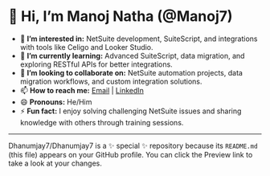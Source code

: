 # 👋 Hi, I’m Manoj Natha (@Manoj7)

- 👀 **I’m interested in:** NetSuite development, SuiteScript, and integrations with tools like Celigo and Looker Studio.
- 🌱 **I’m currently learning:** Advanced SuiteScript, data migration, and exploring RESTful APIs for better integrations.
- 💞️ **I’m looking to collaborate on:** NetSuite automation projects, data migration workflows, and custom integration solutions.
- 📫 **How to reach me:** [Email](manojnatta740@gmail.com) | [LinkedIn](https://www.linkedin.com/in/manoj-natha-830237233?utm_source=share&utm_campaign=share_via&utm_content=profile&utm_medium=android_app)
- 😄 **Pronouns:** He/Him
- ⚡ **Fun fact:** I enjoy solving challenging NetSuite issues and sharing knowledge with others through training sessions.

---

Dhanumjay7/Dhanumjay7 is a ✨ special ✨ repository because its `README.md` (this file) appears on your GitHub profile. You can click the Preview link to take a look at your changes.
